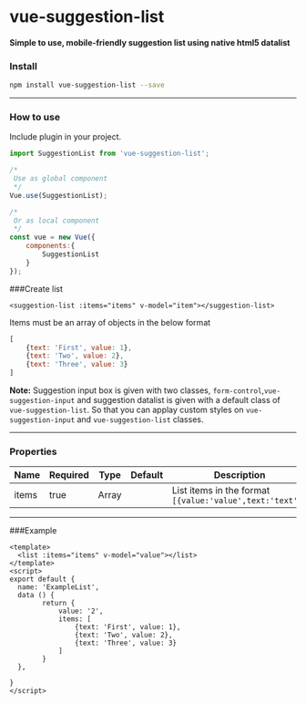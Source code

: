 <p align="center">

# vue-suggestion-list


#### Simple to use, mobile-friendly suggestion list using native html5 datalist


### Install

```bash
npm install vue-suggestion-list --save
```
---
### How to use

Include plugin in your project.

```javascript
import SuggestionList from 'vue-suggestion-list';

/*
 Use as global component 
 */
Vue.use(SuggestionList);

/*
 Or as local component
 */
const vue = new Vue({
    components:{
        SuggestionList
    }
});

```

###Create list

```vue
<suggestion-list :items="items" v-model="item"></suggestion-list>
```
Items must be an array of objects in the below format

```javascript
[
    {text: 'First', value: 1},
    {text: 'Two', value: 2},
    {text: 'Three', value: 3}
]
```

**Note:** Suggestion input box is given with two classes, ```form-control```,```vue-suggestion-input``` and
suggestion datalist is given with a default class of ```vue-suggestion-list```. So that you can applay custom styles on ```vue-suggestion-input``` and ```vue-suggestion-list``` classes.

---

### Properties

| Name      | Required | Type          | Default     | Description |
| ---       | ---      | ---           | ---         | ---         |
| items      | true  | Array |             | List items in the format ```[{value:'value',text:'text'}]``` |

---

###Example
```vue
<template>
  <list :items="items" v-model="value"></list>
</template>
<script>
export default {
  name: 'ExampleList',
  data () {
        return {
            value: '2',
            items: [
                {text: 'First', value: 1},
                {text: 'Two', value: 2},
                {text: 'Three', value: 3}
            ]
        }   
  },
 
}
</script>
```